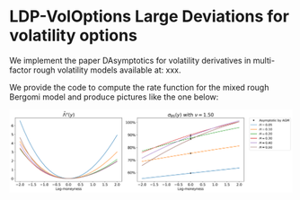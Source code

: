 # LDP-VolOptions Large Deviations for volatility options

We implement the paper DAsymptotics for volatility derivatives in multi-factor rough volatility models available at: xxx.

We provide the code to compute the rate function for the mixed rough Bergomi model and produce pictures like the one below:

<img src="roughBergomiSmiles.png" width="1000"> 
